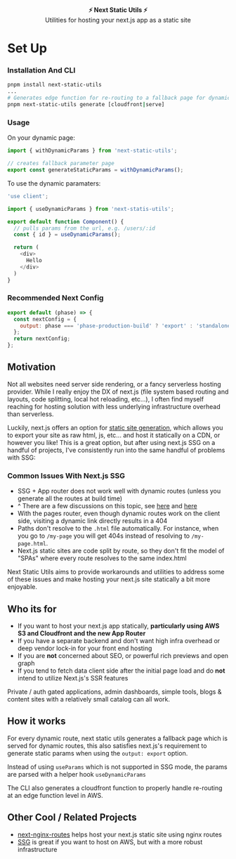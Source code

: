 <p align="center">
  <b>
    ⚡️ Next Static Utils ⚡️
  </b>
  <br/>
  Utilities for hosting your next.js app as a static site
</p>

# Set Up

### Installation And CLI

```bash
pnpm install next-static-utils
...
# Generates edge function for re-routing to a fallback page for dynamic params
pnpm next-static-utils generate [cloudfront|serve]
```

### Usage

On your dynamic page:

```javascript
import { withDynamicParams } from 'next-static-utils';

// creates fallback parameter page
export const generateStaticParams = withDynamicParams();
```

To use the dynamic paramaters:

```javascript
'use client';

import { useDynamicParams } from 'next-statis-utils';

export default function Component() {
  // pulls params from the url, e.g. /users/:id
  const { id } = useDynamicParams();

  return (
    <div>
      Hello
    </div>
  )
}
```

### Recommended Next Config

```javascript
export default (phase) => {
  const nextConfig = {
    output: phase === 'phase-production-build' ? 'export' : 'standalone',
  };
  return nextConfig;
};
```

## Motivation

Not all websites need server side rendering, or a fancy serverless hosting provider. While I really enjoy the DX of next.js (file system based routing and layouts, code splitting, local hot reloading, etc...), I often find myself reaching for hosting solution with less underlying infrastructure overhead than serverless.

Luckily, next.js offers an option for [static site generation](https://nextjs.org/docs/pages/building-your-application/rendering/static-site-generation), which allows you to export your site as raw html, js, etc... and host it statically on a CDN, or however you like! This is a great option, but after using next.js SSG on a handful of projects, I've consistently run into the same handful of problems with SSG:

### Common Issues With Next.js SSG

- SSG + App router does not work well with dynamic routes (unless you generate all the routes at build time)
- ^ There are a few discussions on this topic, see [here](https://github.com/vercel/next.js/discussions/64660#discussioncomment-9667981) and [here](https://github.com/vercel/next.js/discussions/55393#discussioncomment-9668219)
- With the pages router, even though dynamic routes work on the client side, visiting a dynamic link directly results in a 404
- Paths don't resolve to the `.html` file automatically. For instance, when you go to `/my-page` you will get 404s instead of resolving to `/my-page.html`.
- Next.js static sites are code split by route, so they don't fit the model of "SPAs" where every route resolves to the same index.html

Next Static Utils aims to provide workarounds and utilities to address some of these issues and make hosting your next.js site statically a bit more enjoyable.

## Who its for

- If you want to host your next.js app statically, **particularly using AWS S3 and Cloudfront and the new App Router**
- If you have a separate backend and don't want high infra overhead or deep vendor lock-in for your front end hosting
- If you are **not** concerned about SEO, or powerful rich previews and open graph
- If you tend to fetch data client side after the initial page load and do **not** intend to utilize Next.js's SSR features

Private / auth gated applications, admin dashboards, simple tools, blogs & content sites with a relatively small catalog can all work.

## How it works

For every dynamic route, next static utils generates a fallback page which is served for dynamic routes, this also satisfies next.js's requirement to generate static params when using the `output: export` option.

Instead of using `useParams` which is not supported in SSG mode, the params are parsed with a helper hook `useDynamicParams`

The CLI also generates a cloudfront function to properly handle re-routing at an edge function level in AWS.

## Other Cool / Related Projects

- [next-nginx-routes](https://github.com/geops/next-nginx-routes) helps host your next.js static site using nginx routes
- [SSG](https://ssg.dev) is great if you want to host on AWS, but with a more robust infrastructure

